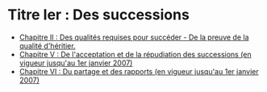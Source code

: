 # Titre Ier : Des successions

- [Chapitre II : Des qualités requises pour succéder - De la preuve de la qualité d'héritier.](chapitre-ii)
- [Chapitre V : De l'acceptation et de la répudiation des successions (en vigueur jusqu'au 1er janvier 2007)](chapitre-v)
- [Chapitre VI : Du partage et des rapports (en vigueur jusqu'au 1er janvier 2007)](chapitre-vi)

